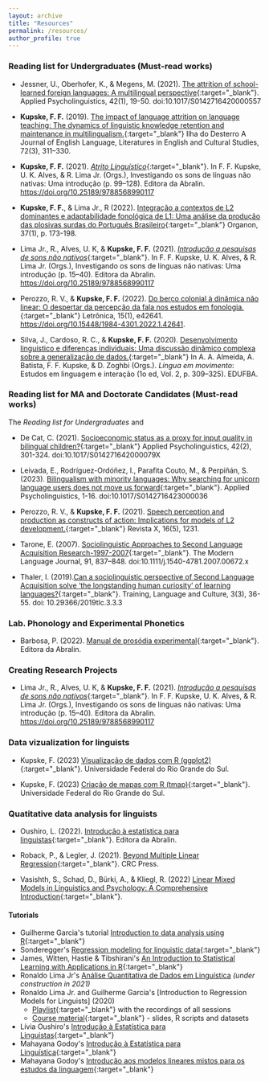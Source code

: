```yaml
---
layout: archive
title: "Resources"
permalink: /resources/
author_profile: true
---
```



### Reading list for Undergraduates (Must-read works)

- Jessner, U., Oberhofer, K., & Megens, M. (2021). [The attrition of school-learned foreign languages: A multilingual perspective](https://www.cambridge.org/core/journals/applied-psycholinguistics/article/attrition-of-schoollearned-foreign-languages-a-multilingual-perspective/EEF3FFDAEBCA439C1806DC3A370F34C8){:target="_blank"}. Applied Psycholinguistics, 42(1), 19-50. doi:10.1017/S0142716420000557

- **Kupske, F. F.** (2019). [The impact of language attrition on language teaching: The dynamics of linguistic knowledge retention and maintenance in multilingualism.](https://doi.org/10.5007/2175-8026.2019v72n3p311){:target="_blank"} Ilha do Desterro A Journal of English Language, Literatures in English and Cultural Studies, 72(3), 311–330. 

- **Kupske, F. F.** (2021). [*Atrito Linguístico*](https://editora.abralin.org/publicacoes/investigando-os-sons-de-linguas-nao-nativas/){:target="_blank"}. In F. F. Kupske, U. K. Alves, & R. Lima Jr. (Orgs.), Investigando os sons de línguas não nativas: Uma introdução (p. 99–128). Editora da Abralin. https://doi.org/10.25189/9788568990117

- **Kupske, F. F.**, & Lima Jr., R (2022). [Integração a contextos de L2 dominantes e adaptabilidade fonológica de L1: Uma análise da produção das plosivas surdas do Português Brasileiro](https://www.seer.ufrgs.br/organon/article/view/122646){:target="_blank"} Organon, 37(1), p. 173-198.

- Lima Jr., R., Alves, U. K, & **Kupske, F. F.** (2021). [*Introdução a pesquisas de sons não nativos*](https://editora.abralin.org/publicacoes/investigando-os-sons-de-linguas-nao-nativas/){:target="_blank"}. In F. F. Kupske, U. K. Alves, & R. Lima Jr. (Orgs.), Investigando os sons de línguas não nativas: Uma introdução (p. 15–40). Editora da Abralin. https://doi.org/10.25189/9788568990117

- Perozzo, R. V., & **Kupske, F. F.** (2022). [Do berço colonial à dinâmica não linear: O despertar da percepção da fala nos estudos em fonologia.](https://revistaseletronicas.pucrs.br/ojs/index.php/letronica/article/view/42641){:target="_blank"} Letrônica, 15(1), e42641. https://doi.org/10.15448/1984-4301.2022.1.42641.

- Silva, J., Cardoso, R. C., & **Kupske, F. F.** (2020). [Desenvolvimento linguístico e diferenças individuais: Uma discussão dinâmico complexa sobre a generalização de dados.](https://repositorio.ufba.br/handle/ri/32459){:target="_blank"} In A. A. Almeida, A. Batista, F. F. Kupske, & D. Zoghbi (Orgs.). *Língua em movimento*: Estudos em linguagem e interação (1o ed, Vol. 2, p. 309–325). EDUFBA. 


### Reading list for MA and Doctorate Candidates (Must-read works)
The *Reading list for Undergraduates* and

- De Cat, C. (2021). [Socioeconomic status as a proxy for input quality in bilingual children?](https://www.cambridge.org/core/journals/applied-psycholinguistics/article/socioeconomic-status-as-a-proxy-for-input-quality-in-bilingual-children/E196D1E1082833E2D095419500B3E82C){:target="_blank"} Applied Psycholinguistics, 42(2), 301-324. doi:10.1017/S014271642000079X

- Leivada, E., Rodríguez-Ordóñez, I., Parafita Couto, M., & Perpiñán, S. (2023). [Bilingualism with minority languages: Why searching for unicorn language users does not move us forward](https://www.cambridge.org/core/journals/applied-psycholinguistics/article/bilingualism-with-minority-languages-why-searching-for-unicorn-language-users-does-not-move-us-forward/96BCF43CA7455C7F410400E9992F552D){:target="_blank"}. Applied Psycholinguistics, 1-16. doi:10.1017/S0142716423000036

- Perozzo, R. V., & **Kupske, F. F.** (2021). [Speech perception and production as constructs of action: Implications for models of L2 development.](https://doi.org/10.5380/rvx.v16i5.81296){:target="_blank"} Revista X, 16(5), 1231. 

- Tarone, E. (2007). [Sociolinguistic Approaches to Second Language Acquisition Research-1997-2007](https://onlinelibrary.wiley.com/doi/abs/10.1111/j.1540-4781.2007.00672.x){:target="_blank"}. The Modern Language Journal, 91, 837–848. doi:10.1111/j.1540-4781.2007.00672.x 
 
- Thaler, I. (2019).[Can a sociolinguistic perspective of Second Language Acquisition solve ‘the longstanding human curiosity’ of learning languages?](https://rudn.tlcjournal.org/archive/3(3)/3(3)-03.pdf){:target="_blank"}. Training, Language and Culture,
3(3), 36-55. doi: 10.29366/2019tlc.3.3.3

### Lab. Phonology and Experimental Phonetics

- Barbosa, P. (2022). [Manual de prosódia experimental](https://editora.abralin.org/publicacoes/manual-de-prosodia-experimental/){:target="_blank"}. Editora da Abralin. 

### Creating Research Projects 

- Lima Jr., R., Alves, U. K, & **Kupske, F. F.** (2021). [*Introdução a pesquisas de sons não nativos*](https://editora.abralin.org/publicacoes/investigando-os-sons-de-linguas-nao-nativas/){:target="_blank"}. In F. F. Kupske, U. K. Alves, & R. Lima Jr. (Orgs.), Investigando os sons de línguas não nativas: Uma introdução (p. 15–40). Editora da Abralin. https://doi.org/10.25189/9788568990117

### Data vizualization for linguists

- Kupske, F. (2023) [Visualização de dados com R (ggplot2)](https://drive.google.com/file/d/1FjlWxEUmTJLsbqvkXh9u7X2o3dufJ8iD/view?usp=sharing){:target="_blank"}. Universidade Federal do Rio Grande do Sul.
  
- Kupske, F. (2023) [Criação de mapas com R (tmap)](https://drive.google.com/file/d/1KgqDNQ_DaFXQPuYfAyUjzqjxIddt9gUP/view?usp=sharing){:target="_blank"}. Universidade Federal do Rio Grande do Sul.
  
  
### Quatitative data analysis for linguists

- Oushiro, L. (2022). [Introdução à estatística para linguistas](https://editora.abralin.org/publicacoes/introducao-a-estatistica-para-linguistas/){:target="_blank"}. Editora da Abralin.

- Roback, P., & Legler, J. (2021). [Beyond Multiple Linear Regression](https://bookdown.org/roback/bookdown-BeyondMLR/){:target="_blank"}. CRC Press.

- Vasishth, S., Schad, D., Bürki, A., & Kliegl, R. (2022) [Linear Mixed Models in Linguistics and Psychology: A Comprehensive Introduction](https://vasishth.github.io/Freq_CogSci/){:target="_blank"}.


#### Tutorials 

- Guilherme Garcia's tutorial [Introduction to data analysis using R](https://guilhermegarcia.github.io/rWorkshop/garcia_rWorkshop_complete.html){:target="_blank"}
- Sonderegger's [Regression modeling for linguistic data](https://osf.io/pnumg/){:target="_blank"} 
- James, Witten, Hastie & Tibshirani's [An Introduction to Statistical Learning with Applications in R](https://www.statlearning.com){:target="_blank"}
- Ronaldo Lima Jr's [Análise Quantitativa de Dados em Linguística](https://ronaldolimajr.github.io/quant-data-analysis) *(under construction in 2021)*
- Ronaldo Lima Jr. and Guilherme Garcia's [Introduction to Regression Models for Linguists] (2020)
  - [Playlist](https://www.youtube.com/playlist?list=PL3Qku9eEGkK1TF274nuIva85i4RaeIvOw){:target="_blank"} with the recordings of all sessions
  - [Course material](https://www.dropbox.com/sh/h6w3qmoygq9hirf/AADxyv5YgrEO_0JJJaH4ZRhEa?dl=0){:target="_blank"} - slides, R scripts and datasets
- Lívia Oushiro's [Introdução à Estatística para Linguistas](https://rpubs.com/oushiro/iel){:target="_blank"}
- Mahayana Godoy's [Introdução à Estatística para Linguística](https://github.com/mahayanag/intro_estatistica_linguistica#readme){:target="_blank"}
- Mahayana Godoy's [Introdução aos modelos lineares mistos para os estudos da linguagem](https://mahayana.me/mlm/){:target="_blank"}
